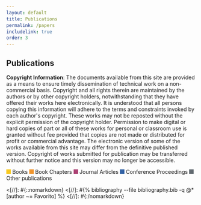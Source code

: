 ```yaml
---
layout: default 
title: Publications
permalink: /papers
includelink: true
order: 3
---
```


## Publications

**Copyright Information**:
The documents available from this site are provided as a means to ensure timely dissemination of technical
work on a non-commercial basis. Copyright and all rights therein are maintained by the authors or by other
copyright holders, notwithstanding that they have offered their works here electronically. It is understood
that all persons copying this information will adhere to the terms and constraints invoked by each author's
copyright. These works may not be reposted without the explicit permission of the copyright holder.
Permission to make digital or hard copies of part or all of these works for personal or classroom use is
granted without fee provided that copies are not made or distributed for profit or commercial advantage.
The electronic version of some of the works available from this site may differ from the definitive published
version. Copyright of works submitted for publication may be transferred without further notice and this
version may no longer be accessible.

<span><img alt="book" src="/assets/img/book-box.png"/> Books</span>
<span><img alt="chapter" src="/assets/img/incollection-box.png"/> Book Chapters</span>
<span><img alt="article" src="/assets/img/article-box.png"/> Journal Articles</span>
<span><img alt="conference" src="/assets/img/inproceedings-box.png"/> Conference Proceedings</span>
<span><img alt="other" src="/assets/img/informal-box.png"/> Other publications</span>


<[//]: #{::nomarkdown}
<[//]: #{% bibliography --file bibliography.bib -q @*[author ~= Favorito] %}
<[//]: #{:/nomarkdown}


